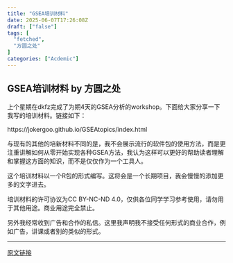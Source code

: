 ```yaml
---
title: "GSEA培训材料"
date: 2025-06-07T17:26:08Z
draft: ["false"]
tags: [
  "fetched",
  "方圆之处"
]
categories: ["Acdemic"]
---
```

GSEA培训材料 by 方圆之处
------
<div><section><span leaf="">上个星期在dkfz完成了为期4天的GSEA分析的workshop。下面给大家分享一下我写的培训材料。链接如下：</span></section><p><span leaf="">https://jokergoo.github.io/GSEAtopics/index.html</span></p><p><span leaf="">与现有的其他的培新材料不同的是，我不会展示流行的软件包的使用方法，而是更注重讲解如何从零开始实现各种GSEA方法，我认为这样可以更好的帮助读者理解和掌握这方面的知识，而不是仅仅作为一个工具人。</span></p><p><span leaf="">这个培训材料以一个R包的形式编写。这将会是一个长期项目，我会慢慢的添加更多的文字进去。</span></p><p><span leaf="">培训材料的许可协议为CC BY-NC-ND 4.0，仅供各位同学学习参考使用，请勿用于其他用途。商业用途完全禁止。</span></p><p><span leaf="">另外我经常收到广告和合作的私信。这里我声明我不接受任何形式的商业合作，例如广告，讲课或者别的类似的形式。</span></p><p><mp-style-type data-value="3"></mp-style-type></p></div>  
<hr>
<a href="https://mp.weixin.qq.com/s/XJQgauyk0oySGUppEy7bWg",target="_blank" rel="noopener noreferrer">原文链接</a>

